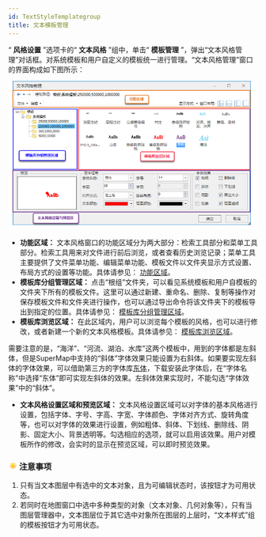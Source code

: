 ```yaml
---
id: TextStyleTemplategroup
title: 文本模板管理
---
```

“ **风格设置** ”选项卡的“ **文本风格** ”组中，单击“ **模板管理**
”，弹出“文本风格管理”对话框。对系统模板和用户自定义的模板统一进行管理。“文本风格管理”窗口的界面构成如下图所示：

![](img/TemplateManager.png)  

  
  * **功能区域：** 文本风格窗口的功能区域分为两大部分：检索工具部分和菜单工具部分。检索工具用来对文件进行前后浏览，或者查看历史浏览记录；菜单工具主要提供了文件菜单功能、编辑菜单功能、模板文件以文件夹显示方式设置、布局方式的设置等功能。具体请参见： [功能区域](TextStyleManageFunction.html)。
  * **模板库分组管理区域：** 点击“根组”文件夹，可以看见系统模板和用户自模板的文件夹下所有的模板文件。这里可以通过新建、重命名、删除、复制等操作对保存模板文件和文件夹进行操作，也可以通过导出命令将该文件夹下的模板导出到指定的位置。具体请参见： [模板库分组管理区域](TextStyleFolderMange.html)。
  * **模板库浏览区域：** 在此区域内，用户可以浏览每个模板的风格，也可以进行修改，或者新建一个新的文本风格模板。具体请参见： [模板库浏览区域](TextStyleMangeBrowse.html)。 

需要注意的是，“海洋”、“河流、湖泊、水库”这两个模板中，用到的字体都是左斜体，但是SuperMap中支持的“斜体”字体效果只能设置为右斜体。如果要实现左斜体的字体效果，可以借助第三方的字体库[东体](img/东体\(左斜体\).rar)，下载安装此字体后，在“字体名称”中选择“东体”即可实现左斜体的效果。左斜体效果实现时，不能勾选“字体效果”中的“斜体”。

  * **文本风格设置区域和预览区域：** 文本风格设置区域可以对字体的基本风格进行设置，包括字体、字号、字高、字宽、字体颜色、字体对齐方式、旋转角度等，也可以对字体的效果进行设置，例如粗体、斜体、下划线、删除线、阴影、固定大小、背景透明等。勾选相应的选项，就可以启用该效果。用户对模板所作的修改，会实时的显示在预览区域，可以即时预览效果。

### ![](../../img/note.png)注意事项

  1. 只有当文本图层中有选中的文本对象，且为可编辑状态时，该按钮才为可用状态。
  2. 若同时在地图窗口中选中多种类型的对象（文本对象、几何对象等），只有当图层管理器中，文本图层位于其它选中对象所在图层的上层时，“文本样式”组的模板按钮才为可用状态。

